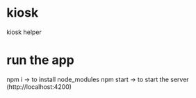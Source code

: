 # kiosk
kiosk helper

# run the app
npm i -> to install node_modules
npm start -> to start the server (http://localhost:4200)
